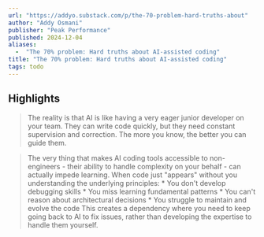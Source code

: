 ```yaml
---
url: "https://addyo.substack.com/p/the-70-problem-hard-truths-about"
author: "Addy Osmani"
publisher: "Peak Performance"
published: 2024-12-04
aliases:
  -  "The 70% problem: Hard truths about AI-assisted coding"
title: "The 70% problem: Hard truths about AI-assisted coding"
tags: todo
---
```


## Highlights
> The reality is that AI is like having a very eager junior developer on your team. They can write code quickly, but they need constant supervision and correction. The more you know, the better you can guide them.

> The very thing that makes AI coding tools accessible to non-engineers - their ability to handle complexity on your behalf - can actually impede learning. When code just "appears" without you understanding the underlying principles: * You don't develop debugging skills * You miss learning fundamental patterns * You can't reason about architectural decisions * You struggle to maintain and evolve the code This creates a dependency where you need to keep going back to AI to fix issues, rather than developing the expertise to handle them yourself.

